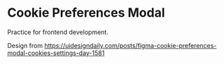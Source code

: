 # Cookie Preferences Modal

Practice for frontend development.

Design from https://uidesigndaily.com/posts/figma-cookie-preferences-modal-cookies-settings-day-1581
